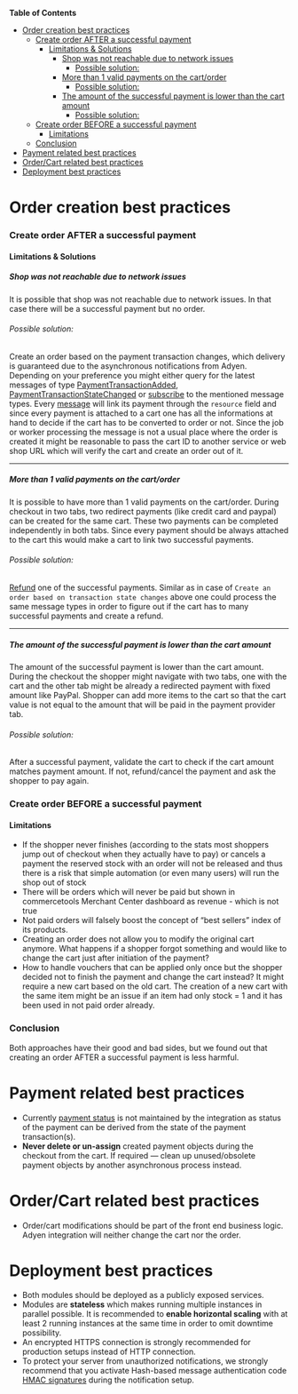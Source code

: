 <!-- START doctoc generated TOC please keep comment here to allow auto update -->
<!-- DON'T EDIT THIS SECTION, INSTEAD RE-RUN doctoc TO UPDATE -->
**Table of Contents**

- [Order creation best practices](#order-creation-best-practices)
    - [Create order AFTER a successful payment](#create-order-after-a-successful-payment)
      - [Limitations & Solutions](#limitations--solutions)
        - [Shop was not reachable due to network issues](#shop-was-not-reachable-due-to-network-issues)
          - [Possible solution:](#possible-solution)
        - [More than 1 valid payments on the cart/order](#more-than-1-valid-payments-on-the-cartorder)
          - [Possible solution:](#possible-solution-1)
        - [The amount of the successful payment is lower than the cart amount](#the-amount-of-the-successful-payment-is-lower-than-the-cart-amount)
          - [Possible solution:](#possible-solution-2)
    - [Create order BEFORE a successful payment](#create-order-before-a-successful-payment)
      - [Limitations](#limitations)
    - [Conclusion](#conclusion)
- [Payment related best practices](#payment-related-best-practices)
- [Order/Cart related best practices](#ordercart-related-best-practices)
- [Deployment best practices](#deployment-best-practices)

<!-- END doctoc generated TOC please keep comment here to allow auto update -->

# Order creation best practices
### Create order AFTER a successful payment
#### Limitations & Solutions

##### Shop was not reachable due to network issues
It is possible that shop was not reachable due to network issues. In that case there will be a successful payment but no order.

  ###### Possible solution:
  Create an order based on the payment transaction changes, which delivery is guaranteed due to the asynchronous notifications from Adyen. Depending on your preference you might either query for the latest messages of type [PaymentTransactionAdded](https://docs.commercetools.com/api/message-types#paymenttransactionadded-message), [PaymentTransactionStateChanged](https://docs.commercetools.com/api/message-types#paymenttransactionstatechanged-message) or [subscribe](https://docs.commercetools.com/api/projects/subscriptions#create-a-subscription) to the mentioned message types. Every [message](https://docs.commercetools.com/api/message-types#message) will link its payment through the `resource` field and since every payment is attached to a cart one has all the informations at hand to decide if the cart has to be converted to order or not. Since the job or worker processing the message is not a usual place where the order is created it might be reasonable to pass the cart ID to another service or web shop URL which will verify the cart and create an order out of it.

------  
##### More than 1 valid payments on the cart/order
It is possible to have more than 1 valid payments on the cart/order. During checkout in two tabs, two redirect payments
(like credit card and paypal) can be created for the same cart. These two payments can be completed independently in both tabs.
 Since every payment should be always attached to the cart this would make a cart to link two successful payments.
  ###### Possible solution:
  [Refund](https://github.com/commercetools/commercetools-adyen-integration/blob/master/extension/docs/Refund.md) one of the successful payments. Similar as in case of `Create an order based on transaction state changes` above one could process the same message types in order to figure out if the cart has to many successful payments and create a refund. 

------  
##### The amount of the successful payment is lower than the cart amount
The amount of the successful payment is lower than the cart amount. During the checkout the shopper might navigate with two tabs, one with the cart and
the other tab might be already a redirected payment with fixed amount like PayPal. Shopper can add more items to the cart so that the cart value is not equal to the 
amount that will be paid in the payment provider tab.

  ###### Possible solution:
  After a successful payment, validate the cart to check if the cart amount matches payment amount. 
  If not, refund/cancel the payment and ask the shopper to pay again.

### Create order BEFORE a successful payment
#### Limitations
- If the shopper never finishes (according to the stats most shoppers jump out of checkout when they actually have to pay) or cancels a payment the reserved stock with an order will not be released and thus there is a risk that simple automation (or even many users) will run the shop out of stock
- There will be orders which will never be paid but shown in commercetools Merchant Center dashboard as revenue - which is not true
- Not paid orders will falsely boost the concept of “best sellers” index of its products.
- Creating an order does not allow you to modify the original cart anymore. What happens if a shopper forgot something and would like to change the cart just after initiation of the payment?
- How to handle vouchers that can be applied only once but the shopper decided not to finish the payment and change the cart instead? It might require a new cart based on the old cart. The creation of a new cart with the same item might be an issue if an item had only stock = 1 and it has been used in not paid order already.

### Conclusion
Both approaches have their good and bad sides, but we found out that creating an order AFTER a successful payment is less harmful.

# Payment related best practices

- Currently [payment status](https://docs.commercetools.com/api/projects/payments#paymentstatus) is not maintained by the integration as status of the payment can be derived from the state of the payment transaction(s).
- **Never delete or un-assign** created payment objects during the checkout from the cart. 
If required — clean up unused/obsolete payment objects by another asynchronous process instead.

# Order/Cart related best practices

- Order/cart modifications should be part of the front end business logic. Adyen integration will neither change the cart nor the order.

# Deployment best practices

- Both modules should be deployed as a publicly exposed services.
- Modules are **stateless** which makes running multiple instances in parallel possible. It is recommended to **enable horizontal scaling** with at least 2 running instances at the same time in order to omit downtime possibility.
- An encrypted HTTPS connection is strongly recommended for production setups instead of HTTP connection.
- To protect your server from unauthorized notifications, we strongly recommend that you activate Hash-based message authentication code [HMAC signatures](../notification/docs/IntegrationGuide.md#step-1-set-up-notification-webhook-and-generate-hmac-signature) during the notification setup.
